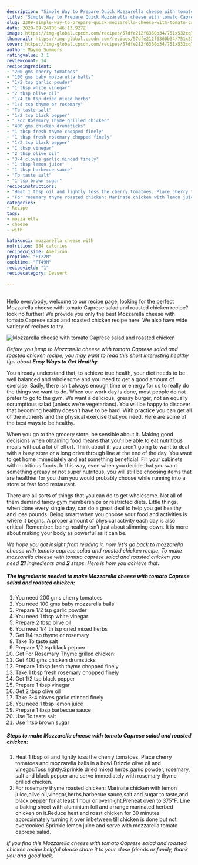 ```yaml
---
description: "Simple Way to Prepare Quick Mozzarella cheese with tomato Caprese salad and roasted chicken"
title: "Simple Way to Prepare Quick Mozzarella cheese with tomato Caprese salad and roasted chicken"
slug: 2309-simple-way-to-prepare-quick-mozzarella-cheese-with-tomato-caprese-salad-and-roasted-chicken
date: 2020-09-24T05:46:13.927Z
image: https://img-global.cpcdn.com/recipes/57dfe212f6360b34/751x532cq70/mozzarella-cheese-with-tomato-caprese-salad-and-roasted-chicken-recipe-main-photo.jpg
thumbnail: https://img-global.cpcdn.com/recipes/57dfe212f6360b34/751x532cq70/mozzarella-cheese-with-tomato-caprese-salad-and-roasted-chicken-recipe-main-photo.jpg
cover: https://img-global.cpcdn.com/recipes/57dfe212f6360b34/751x532cq70/mozzarella-cheese-with-tomato-caprese-salad-and-roasted-chicken-recipe-main-photo.jpg
author: Mayme Summers
ratingvalue: 3.1
reviewcount: 14
recipeingredient:
- "200 gms cherry tomatoes"
- "100 gms baby mozzarella balls"
- "1/2 tsp garlic powder"
- "1 tbsp white vinegar"
- "2 tbsp olive oil"
- "1/4 th tsp dried mixed herbs"
- "1/4 tsp thyme or rosemary"
- "To taste salt"
- "1/2 tsp black pepper"
- " For Rosemary Thyme grilled chicken"
- "400 gms chicken drumsticks"
- "1 tbsp fresh thyme chopped finely"
- "1 tbsp fresh rosemary chopped finely"
- "1/2 tsp black pepper"
- "1 tbsp vinegar"
- "2 tbsp olive oil"
- "3-4 cloves garlic minced finely"
- "1 tbsp lemon juice"
- "1 tbsp barbecue sauce"
- "To taste salt"
- "1 tsp brown sugar"
recipeinstructions:
- "Heat 1 tbsp oil and lightly toss the cherry tomatoes. Place cherry tomatoes and mozzarella balls in a bowl.Drizzle olive oil and vinegar.Toss lightly.Sprinkle dried mixed herbs,garlic powder, rosemary, salt and black pepper and serve immediately with rosemary thyme grilled chicken."
- "For rosemary thyme roasted chicken: Marinate chicken with lemon juice,olive oil,vinegar,herbs,barbecue sauce,salt and sugar to taste,and black pepper for at least 1 hour or overnight.Preheat oven to 375°F. Line a baking sheet with aluminium foil and arrange marinated herbed chicken on it.Reduce heat and roast chicken for 30 minutes approximately turning it over inbetween till chicken is done but not overcooked.Sprinkle lemon juice and serve with mozzarella tomato caprese salad."
categories:
- Recipe
tags:
- mozzarella
- cheese
- with

katakunci: mozzarella cheese with 
nutrition: 184 calories
recipecuisine: American
preptime: "PT22M"
cooktime: "PT49M"
recipeyield: "1"
recipecategory: Dessert

---
```

<br>
Hello everybody, welcome to our recipe page, looking for the perfect Mozzarella cheese with tomato Caprese salad and roasted chicken recipe? look no further! We provide you only the best Mozzarella cheese with tomato Caprese salad and roasted chicken recipe here. We also have wide variety of recipes to try.
<br>


![Mozzarella cheese with tomato Caprese salad and roasted chicken](https://img-global.cpcdn.com/recipes/57dfe212f6360b34/751x532cq70/mozzarella-cheese-with-tomato-caprese-salad-and-roasted-chicken-recipe-main-photo.jpg)

<i>Before you jump to Mozzarella cheese with tomato Caprese salad and roasted chicken recipe, you may want to read this short interesting healthy tips about <strong>Easy Ways to Get Healthy</strong>.</i>

You already understand that, to achieve true health, your diet needs to be well balanced and wholesome and you need to get a good amount of exercise. Sadly, there isn't always enough time or energy for us to really do the things we want to do. When our work day is done, most people do not prefer to go to the gym. We want a delicious, greasy burger, not an equally scrumptious salad (unless we’re vegetarians). You will be happy to discover that becoming healthy doesn't have to be hard. With practice you can get all of the nutrients and the physical exercise that you need. Here are some of the best ways to be healthy.

When you go to the grocery store, be sensible about it. Making good decisions when obtaining food means that you'll be able to eat nutritious meals without a lot of effort. Think about it: you aren’t going to want to deal with a busy store or a long drive through line at the end of the day. You want to get home immediately and eat something beneficial. Fill your cabinets with nutritious foods. In this way, even when you decide that you want something greasy or not super nutritous, you will still be choosing items that are healthier for you than you would probably choose while running into a store or fast food restaurant.

There are all sorts of things that you can do to get wholesome. Not all of them demand fancy gym memberships or restricted diets. Little things, when done every single day, can do a great deal to help you get healthy and lose pounds. Being smart when you choose your food and activities is where it begins. A proper amount of physical activity each day is also critical. Remember: being healthy isn’t just about slimming down. It is more about making your body as powerful as it can be. 


<i>We hope you got insight from reading it, now let's go back to mozzarella cheese with tomato caprese salad and roasted chicken recipe. To make mozzarella cheese with tomato caprese salad and roasted chicken you need <strong>21</strong> ingredients and <strong>2</strong> steps. Here is how you achieve that.
</i>

##### The ingredients needed to make Mozzarella cheese with tomato Caprese salad and roasted chicken:

1. You need 200 gms cherry tomatoes
1. You need 100 gms baby mozzarella balls
1. Prepare 1/2 tsp garlic powder
1. You need 1 tbsp white vinegar
1. Prepare 2 tbsp olive oil
1. You need 1/4 th tsp dried mixed herbs
1. Get 1/4 tsp thyme or rosemary
1. Take To taste salt
1. Prepare 1/2 tsp black pepper
1. Get  For Rosemary Thyme grilled chicken:
1. Get 400 gms chicken drumsticks
1. Prepare 1 tbsp fresh thyme chopped finely
1. Take 1 tbsp fresh rosemary chopped finely
1. Get 1/2 tsp black pepper
1. Prepare 1 tbsp vinegar
1. Get 2 tbsp olive oil
1. Take 3-4 cloves garlic minced finely
1. You need 1 tbsp lemon juice
1. Prepare 1 tbsp barbecue sauce
1. Use To taste salt
1. Use 1 tsp brown sugar


##### Steps to make Mozzarella cheese with tomato Caprese salad and roasted chicken:

1. Heat 1 tbsp oil and lightly toss the cherry tomatoes. Place cherry tomatoes and mozzarella balls in a bowl.Drizzle olive oil and vinegar.Toss lightly.Sprinkle dried mixed herbs,garlic powder, rosemary, salt and black pepper and serve immediately with rosemary thyme grilled chicken.
1. For rosemary thyme roasted chicken: Marinate chicken with lemon juice,olive oil,vinegar,herbs,barbecue sauce,salt and sugar to taste,and black pepper for at least 1 hour or overnight.Preheat oven to 375°F. Line a baking sheet with aluminium foil and arrange marinated herbed chicken on it.Reduce heat and roast chicken for 30 minutes approximately turning it over inbetween till chicken is done but not overcooked.Sprinkle lemon juice and serve with mozzarella tomato caprese salad.


<i>If you find this Mozzarella cheese with tomato Caprese salad and roasted chicken recipe helpful please share it to your close friends or family, thank you and good luck.</i>
